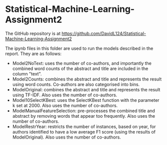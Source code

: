 # Statistical-Machine-Learning-Assignment2

The GitHub repository is at https://github.com/DavidL124/Statistical-Machine-Learning-Assignment2

The ipynb files in this folder are used to run the models described in the report. They are as follows:

- Model2NoText: uses the number of co-authors, and importantly the combined word counts of the abstract and title are included in the column "text".
- Model2Counts: combines the abstract and title and represents the result using word counts. Co-authors are also categorised into bins.
- ModelOriginal: combines the abstract and title and represents the result using TF-IDF. Also uses the number of co-authors.
- Model10SelectKBest: uses the SelectKBest function with the parameter k set at 2000. Also uses the number of co-authors.
- ModelManualFeatureSelection: pre-processes the combined title and abstract by removing words that appear too frequently. Also uses the number of co-authors.
- ModelRestrYear: restricts the number of instances, based on year, for authors identified to have a low average F1 score (using the results of ModelOriginal). 
Also uses the number of co-authors.
 
